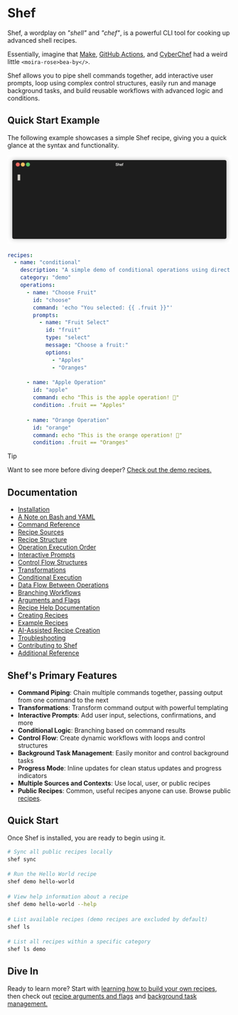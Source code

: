 # Shef

Shef, a wordplay on *"shell"* and *"chef"*, is a powerful CLI tool for cooking up advanced shell recipes.

Essentially, imagine that [Make](https://www.gnu.org/software/make), [GitHub Actions](https://github.com/features/actions),
and [CyberChef](https://gchq.github.io/CyberChef) had a weird little `<moira-rose>bea-by</>`.

Shef allows you to pipe shell commands together, add interactive user prompts, loop using complex control structures,
easily run and manage background tasks, and build reusable workflows with advanced logic and conditions.

## Quick Start Example

The following example showcases a simple Shef recipe, giving you a quick glance at the syntax and functionality.

![Quick Start Conditional Example](images/conditional.gif)

```yaml
recipes:
  - name: "conditional"
    description: "A simple demo of conditional operations using direct prompt values"
    category: "demo"
    operations:
      - name: "Choose Fruit"
        id: "choose"
        command: 'echo "You selected: {{ .fruit }}"'
        prompts:
          - name: "Fruit Select"
            id: "fruit"
            type: "select"
            message: "Choose a fruit:"
            options:
              - "Apples"
              - "Oranges"

      - name: "Apple Operation"
        id: "apple"
        command: echo "This is the apple operation! 🍎"
        condition: .fruit == "Apples"

      - name: "Orange Operation"
        id: "orange"
        command: echo "This is the orange operation! 🍊"
        condition: .fruit == "Oranges"
```

> [!TIP]
> Want to see more before diving deeper? [Check out the demo recipes.](https://github.com/eduardoagarcia/shef/tree/main/recipes/demo)

## Documentation

- [Installation](docs/installation.md)
- [A Note on Bash and YAML](docs/bash-and-yaml.md)
- [Command Reference](docs/command-reference.md)
- [Recipe Sources](docs/recipe-sources.md)
- [Recipe Structure](docs/recipe-structure.md)
- [Operation Execution Order](docs/operation-execution-order.md)
- [Interactive Prompts](docs/interactive-user-prompts.md)
- [Control Flow Structures](docs/control-flow-structures.md)
- [Transformations](docs/transformations.md)
- [Conditional Execution](docs/conditional-execution.md)
- [Data Flow Between Operations](docs/data-flow-between-operations.md)
- [Branching Workflows](docs/branching-workflows.md)
- [Arguments and Flags](docs/arguments-and-flags.md)
- [Recipe Help Documentation](docs/recipe-help-documentation.md)
- [Creating Recipes](docs/creating-recipes.md)
- [Example Recipes](docs/example-recipes.md)
- [AI-Assisted Recipe Creation](docs/ai-assisted-recipe-creation.md)
- [Troubleshooting](docs/troubleshooting.md)
- [Contributing to Shef](docs/contributing-to-shef.md)
- [Additional Reference](docs/additional-reference.md)

## Shef's Primary Features

- **Command Piping**: Chain multiple commands together, passing output from one command to the next
- **Transformations**: Transform command output with powerful templating
- **Interactive Prompts**: Add user input, selections, confirmations, and more
- **Conditional Logic**: Branching based on command results
- **Control Flow**: Create dynamic workflows with loops and control structures
- **Background Task Management**: Easily monitor and control background tasks
- **Progress Mode**: Inline updates for clean status updates and progress indicators
- **Multiple Sources and Contexts**: Use local, user, or public recipes
- **Public Recipes**: Common, useful recipes anyone can use. Browse public [recipes](https://github.com/eduardoagarcia/shef/tree/main/recipes).

## Quick Start

Once Shef is installed, you are ready to begin using it.

```bash
# Sync all public recipes locally
shef sync

# Run the Hello World recipe
shef demo hello-world

# View help information about a recipe
shef demo hello-world --help

# List available recipes (demo recipes are excluded by default)
shef ls

# List all recipes within a specific category
shef ls demo
```

## Dive In

Ready to learn more? Start with [learning how to build your own recipes](docs/recipe-structure.md), then check out
[recipe arguments and flags](docs/arguments-and-flags.md) and [background task management.](docs/recipe-structure.md#background-task-management)
